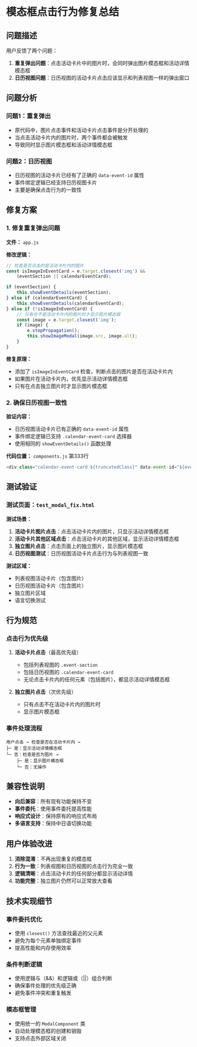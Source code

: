 # 模态框点击行为修复总结

## 问题描述

用户反馈了两个问题：

1. **重复弹出问题**：点击活动卡片中的图片时，会同时弹出图片模态框和活动详情模态框
2. **日历视图问题**：日历视图的活动卡片点击应该显示和列表视图一样的弹出窗口

## 问题分析

### 问题1：重复弹出
- 原代码中，图片点击事件和活动卡片点击事件是分开处理的
- 当点击活动卡片内的图片时，两个事件都会被触发
- 导致同时显示图片模态框和活动详情模态框

### 问题2：日历视图
- 日历视图的活动卡片已经有了正确的 `data-event-id` 属性
- 事件绑定逻辑已经支持日历视图卡片
- 主要是确保点击行为的一致性

## 修复方案

### 1. 修复重复弹出问题

**文件：** `app.js`

**修改逻辑：**
```javascript
// 检查是否点击的是活动卡片内的图片
const isImageInEventCard = e.target.closest('img') && 
    (eventSection || calendarEventCard);

if (eventSection) {
    this.showEventDetails(eventSection);
} else if (calendarEventCard) {
    this.showEventDetails(calendarEventCard);
} else if (!isImageInEventCard) {
    // 只有在不是活动卡片内的图片时才显示图片模态框
    const image = e.target.closest('img');
    if (image) {
        e.stopPropagation();
        this.showImageModal(image.src, image.alt);
    }
}
```

**修复原理：**
- 添加了 `isImageInEventCard` 检查，判断点击的图片是否在活动卡片内
- 如果图片在活动卡片内，优先显示活动详情模态框
- 只有在点击独立图片时才显示图片模态框

### 2. 确保日历视图一致性

**验证内容：**
- 日历视图活动卡片已有正确的 `data-event-id` 属性
- 事件绑定逻辑已支持 `.calendar-event-card` 选择器
- 使用相同的 `showEventDetails()` 函数处理

**代码位置：** `components.js` 第333行
```javascript
<div class="calendar-event-card ${truncatedClass}" data-event-id="${event.id}">
```

## 测试验证

### 测试页面：`test_modal_fix.html`

**测试场景：**
1. **活动卡片图片点击**：点击活动卡片内的图片，只显示活动详情模态框
2. **活动卡片其他区域点击**：点击活动卡片的其他区域，显示活动详情模态框
3. **独立图片点击**：点击页面上的独立图片，显示图片模态框
4. **日历视图测试**：日历视图活动卡片点击行为与列表视图一致

**测试区域：**
- 列表视图活动卡片（包含图片）
- 日历视图活动卡片（包含图片）
- 独立图片区域
- 语言切换测试

## 行为规范

### 点击行为优先级

1. **活动卡片点击**（最高优先级）
   - 包括列表视图的 `.event-section`
   - 包括日历视图的 `.calendar-event-card`
   - 无论点击卡片内的任何元素（包括图片），都显示活动详情模态框

2. **独立图片点击**（次优先级）
   - 只有点击不在活动卡片内的图片时
   - 显示图片模态框

### 事件处理流程

```
用户点击 → 检查是否在活动卡片内 → 
├─ 是：显示活动详情模态框
└─ 否：检查是否为图片 → 
    ├─ 是：显示图片模态框
    └─ 否：无操作
```

## 兼容性说明

- **向后兼容**：所有现有功能保持不变
- **事件委托**：使用事件委托提高性能
- **响应式设计**：保持原有的响应式布局
- **多语言支持**：保持中日语切换功能

## 用户体验改进

1. **消除混淆**：不再出现重复的模态框
2. **行为一致**：列表视图和日历视图的点击行为完全一致
3. **逻辑清晰**：点击活动卡片的任何部分都显示活动详情
4. **功能完整**：独立图片仍然可以正常放大查看

## 技术实现细节

### 事件委托优化
- 使用 `closest()` 方法查找最近的父元素
- 避免为每个元素单独绑定事件
- 提高性能和内存使用效率

### 条件判断逻辑
- 使用逻辑与（&&）和逻辑或（||）组合判断
- 确保事件处理的优先级正确
- 避免事件冲突和重复触发

### 模态框管理
- 使用统一的 `ModalComponent` 类
- 自动处理模态框的创建和销毁
- 支持点击外部区域关闭 